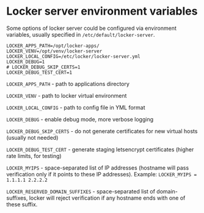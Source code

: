 # Locker server environment variables

Some options of locker server could be configured via environment variables, usually specified in `/etc/default/locker-server`.

~~~
LOCKER_APPS_PATH=/opt/locker-apps/
LOCKER_VENV=/opt/venv/locker-server
LOCKER_LOCAL_CONFIG=/etc/locker/locker-server.yml
LOCKER_DEBUG=1
# LOCKER_DEBUG_SKIP_CERTS=1
LOCKER_DEBUG_TEST_CERT=1
~~~

`LOCKER_APPS_PATH` - path to applications directory

`LOCKER_VENV` - path to locker virtual environment

`LOCKER_LOCAL_CONFIG` - path to config file in YML format

`LOCKER_DEBUG` - enable debug mode, more verbose logging

`LOCKER_DEBUG_SKIP_CERTS` - do not generate certificates for new virtual hosts (usually not needed)

`LOCKER_DEBUG_TEST_CERT` - generate staging letsencrypt certificates (higher rate limits, for testing)

`LOCKER_MYIPS` - space-separated list of IP addresses (hostname will pass verification only if it points to these IP addresses). Example: `LOCKER_MYIPS = 1.1.1.1 2.2.2.2`

`LOCKER_RESERVED_DOMAIN_SUFFIXES` - space-separated list of domain-suffixes, locker will reject verification if any hostname ends with one of these suffix.